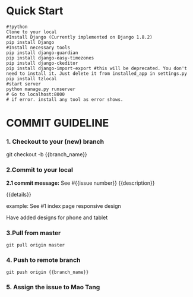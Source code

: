 # Quick Start #
```
#!python
Clone to your local
#Install Django (Currently implemented on Django 1.8.2)
pip install Django
#Install necessary tools
pip install django-guardian
pip install django-easy-timezones
pip install django-ckeditor
pip install django-import-export #this will be deprecated. You don't need to install it. Just delete it from installed_app in settings.py
pip install tzlocal
#start server 
python manage.py runserver
# Go to localhost:8000
# if error. install any tool as error shows.
```
# COMMIT GUIDELINE #
### 1. Checkout to your (new) branch ###
git checkout -b {{branch_name}}
### 2.Commit to your local ###
**2.1 commit message:**
See #{{issue number}}  {{description}}

{{details}}

example:
See #1 index page responsive design

Have added designs for phone and tablet
 
### 3.Pull from master ###
```
git pull origin master
```
### 4. Push to remote branch ###
```
git push origin {{branch_name}}
```
### 5. Assign the issue to Mao Tang ###